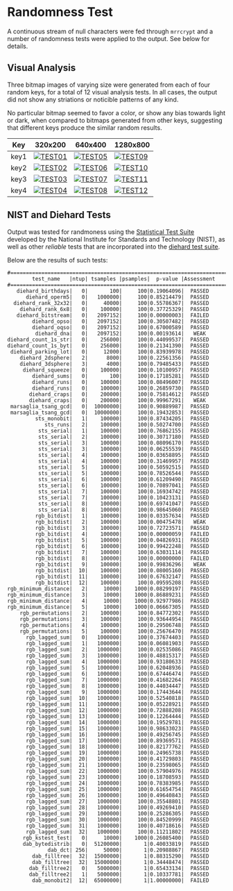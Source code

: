 Randomness Test
===============

A continuous stream of null characters were fed through `mrrcrypt` and a
number of randomness tests were applied to the output. See below for details.

Visual Analysis
---------------

Three bitmap images of varying size were generated from each of
four random keys, for a total of 12 visual analysis tests. In all cases,
the output did not show any striations or noticible patterns of any kind.

No particular bitmap seemed to favor a color, or show any bias towards
light or dark, when compared to bitmaps generated from other keys,
suggesting that different keys produce the similar random results.

Key  | 320x200 | 640x400 | 1280x800
-----|---------|---------|---------
key1 | [![TEST01](http://www.brianbarto.info/static/mrrcrypt/test01.png)](http://www.brianbarto.info/static/mrrcrypt/test01.bmp) | [![TEST05](http://www.brianbarto.info/static/mrrcrypt/test05.png)](http://www.brianbarto.info/static/mrrcrypt/test05.bmp) | [![TEST09](http://www.brianbarto.info/static/mrrcrypt/test09.png)](http://www.brianbarto.info/static/mrrcrypt/test09.bmp)
key2 | [![TEST02](http://www.brianbarto.info/static/mrrcrypt/test02.png)](http://www.brianbarto.info/static/mrrcrypt/test02.bmp) | [![TEST06](http://www.brianbarto.info/static/mrrcrypt/test06.png)](http://www.brianbarto.info/static/mrrcrypt/test06.bmp) | [![TEST10](http://www.brianbarto.info/static/mrrcrypt/test10.png)](http://www.brianbarto.info/static/mrrcrypt/test10.bmp)
key3 | [![TEST03](http://www.brianbarto.info/static/mrrcrypt/test03.png)](http://www.brianbarto.info/static/mrrcrypt/test03.bmp) | [![TEST07](http://www.brianbarto.info/static/mrrcrypt/test07.png)](http://www.brianbarto.info/static/mrrcrypt/test07.bmp) | [![TEST11](http://www.brianbarto.info/static/mrrcrypt/test11.png)](http://www.brianbarto.info/static/mrrcrypt/test11.bmp)
key4 | [![TEST04](http://www.brianbarto.info/static/mrrcrypt/test04.png)](http://www.brianbarto.info/static/mrrcrypt/test04.bmp) | [![TEST08](http://www.brianbarto.info/static/mrrcrypt/test08.png)](http://www.brianbarto.info/static/mrrcrypt/test08.bmp) | [![TEST12](http://www.brianbarto.info/static/mrrcrypt/test12.png)](http://www.brianbarto.info/static/mrrcrypt/test12.bmp)

NIST and Diehard Tests
----------------------

Output was tested for randmoness using the
[Statistical Test Suite](http://csrc.nist.gov/groups/ST/toolkit/rng/stats_tests.html)
developed by the National Institute for Standards and Technology (NIST),
as well as other *reliable* tests that are incorporated into the
[diehard test suite](https://en.wikipedia.org/wiki/Diehard_tests).

Below are the results of such tests:

```
#=============================================================================#
        test_name   |ntup| tsamples |psamples|  p-value |Assessment
#=============================================================================#
   diehard_birthdays|   0|       100|     100|0.19064096|  PASSED  
      diehard_operm5|   0|   1000000|     100|0.85214479|  PASSED  
  diehard_rank_32x32|   0|     40000|     100|0.55786367|  PASSED  
    diehard_rank_6x8|   0|    100000|     100|0.37725329|  PASSED  
   diehard_bitstream|   0|   2097152|     100|0.00000003|  FAILED  
        diehard_opso|   0|   2097152|     100|0.30507482|  PASSED  
        diehard_oqso|   0|   2097152|     100|0.67000589|  PASSED  
         diehard_dna|   0|   2097152|     100|0.00193614|   WEAK   
diehard_count_1s_str|   0|    256000|     100|0.44099537|  PASSED  
diehard_count_1s_byt|   0|    256000|     100|0.21341390|  PASSED  
 diehard_parking_lot|   0|     12000|     100|0.83939978|  PASSED  
    diehard_2dsphere|   2|      8000|     100|0.22561356|  PASSED  
    diehard_3dsphere|   3|      4000|     100|0.79485433|  PASSED  
     diehard_squeeze|   0|    100000|     100|0.10100957|  PASSED  
        diehard_sums|   0|       100|     100|0.17185281|  PASSED  
        diehard_runs|   0|    100000|     100|0.08496007|  PASSED  
        diehard_runs|   0|    100000|     100|0.26859730|  PASSED  
       diehard_craps|   0|    200000|     100|0.75814612|  PASSED  
       diehard_craps|   0|    200000|     100|0.99967291|   WEAK   
 marsaglia_tsang_gcd|   0|  10000000|     100|0.90889987|  PASSED  
 marsaglia_tsang_gcd|   0|  10000000|     100|0.19432853|  PASSED  
         sts_monobit|   1|    100000|     100|0.87434205|  PASSED  
            sts_runs|   2|    100000|     100|0.50274700|  PASSED  
          sts_serial|   1|    100000|     100|0.76862155|  PASSED  
          sts_serial|   2|    100000|     100|0.30717180|  PASSED  
          sts_serial|   3|    100000|     100|0.08096170|  PASSED  
          sts_serial|   3|    100000|     100|0.06255539|  PASSED  
          sts_serial|   4|    100000|     100|0.03658895|  PASSED  
          sts_serial|   4|    100000|     100|0.31469957|  PASSED  
          sts_serial|   5|    100000|     100|0.50592515|  PASSED  
          sts_serial|   5|    100000|     100|0.78526544|  PASSED  
          sts_serial|   6|    100000|     100|0.61209490|  PASSED  
          sts_serial|   6|    100000|     100|0.70897041|  PASSED  
          sts_serial|   7|    100000|     100|0.16934742|  PASSED  
          sts_serial|   7|    100000|     100|0.10423131|  PASSED  
          sts_serial|   8|    100000|     100|0.69741047|  PASSED  
          sts_serial|   8|    100000|     100|0.98645060|  PASSED    
         rgb_bitdist|   1|    100000|     100|0.03357634|  PASSED  
         rgb_bitdist|   2|    100000|     100|0.00475478|   WEAK   
         rgb_bitdist|   3|    100000|     100|0.72723571|  PASSED  
         rgb_bitdist|   4|    100000|     100|0.00000059|  FAILED  
         rgb_bitdist|   5|    100000|     100|0.04826931|  PASSED  
         rgb_bitdist|   6|    100000|     100|0.99422248|  PASSED  
         rgb_bitdist|   7|    100000|     100|0.63031114|  PASSED  
         rgb_bitdist|   8|    100000|     100|0.00000000|  FAILED  
         rgb_bitdist|   9|    100000|     100|0.99836296|   WEAK   
         rgb_bitdist|  10|    100000|     100|0.08005160|  PASSED  
         rgb_bitdist|  11|    100000|     100|0.67632147|  PASSED
         rgb_bitdist|  12|    100000|     100|0.09595208|  PASSED  
rgb_minimum_distance|   2|     10000|    1000|0.08299197|  PASSED  
rgb_minimum_distance|   3|     10000|    1000|0.86889231|  PASSED  
rgb_minimum_distance|   4|     10000|    1000|0.92977986|  PASSED  
rgb_minimum_distance|   5|     10000|    1000|0.06667305|  PASSED  
    rgb_permutations|   2|    100000|     100|0.84772302|  PASSED  
    rgb_permutations|   3|    100000|     100|0.93644954|  PASSED  
    rgb_permutations|   4|    100000|     100|0.29506748|  PASSED  
    rgb_permutations|   5|    100000|     100|0.25676470|  PASSED  
      rgb_lagged_sum|   0|   1000000|     100|0.37674403|  PASSED  
      rgb_lagged_sum|   1|   1000000|     100|0.06081903|  PASSED  
      rgb_lagged_sum|   2|   1000000|     100|0.02535086|  PASSED  
      rgb_lagged_sum|   3|   1000000|     100|0.48815317|  PASSED  
      rgb_lagged_sum|   4|   1000000|     100|0.93180633|  PASSED  
      rgb_lagged_sum|   5|   1000000|     100|0.62048936|  PASSED  
      rgb_lagged_sum|   6|   1000000|     100|0.67446474|  PASSED  
      rgb_lagged_sum|   7|   1000000|     100|0.41682264|  PASSED  
      rgb_lagged_sum|   8|   1000000|     100|0.44034447|  PASSED  
      rgb_lagged_sum|   9|   1000000|     100|0.17443644|  PASSED  
      rgb_lagged_sum|  10|   1000000|     100|0.52540818|  PASSED  
      rgb_lagged_sum|  11|   1000000|     100|0.05228921|  PASSED  
      rgb_lagged_sum|  12|   1000000|     100|0.72888208|  PASSED  
      rgb_lagged_sum|  13|   1000000|     100|0.12264444|  PASSED  
      rgb_lagged_sum|  14|   1000000|     100|0.19529781|  PASSED  
      rgb_lagged_sum|  15|   1000000|     100|0.98633023|  PASSED  
      rgb_lagged_sum|  16|   1000000|     100|0.49256745|  PASSED  
      rgb_lagged_sum|  17|   1000000|     100|0.89369571|  PASSED  
      rgb_lagged_sum|  18|   1000000|     100|0.82177762|  PASSED  
      rgb_lagged_sum|  19|   1000000|     100|0.24965738|  PASSED  
      rgb_lagged_sum|  20|   1000000|     100|0.41729803|  PASSED  
      rgb_lagged_sum|  21|   1000000|     100|0.23598065|  PASSED  
      rgb_lagged_sum|  22|   1000000|     100|0.57904976|  PASSED  
      rgb_lagged_sum|  23|   1000000|     100|0.18708593|  PASSED  
      rgb_lagged_sum|  24|   1000000|     100|0.78383985|  PASSED
      rgb_lagged_sum|  25|   1000000|     100|0.61654754|  PASSED  
      rgb_lagged_sum|  26|   1000000|     100|0.49640843|  PASSED  
      rgb_lagged_sum|  27|   1000000|     100|0.35548801|  PASSED  
      rgb_lagged_sum|  28|   1000000|     100|0.49269410|  PASSED  
      rgb_lagged_sum|  29|   1000000|     100|0.25286305|  PASSED  
      rgb_lagged_sum|  30|   1000000|     100|0.84520999|  PASSED  
      rgb_lagged_sum|  31|   1000000|     100|0.40718616|  PASSED  
      rgb_lagged_sum|  32|   1000000|     100|0.11211802|  PASSED  
     rgb_kstest_test|   0|     10000|    1000|0.26085400|  PASSED  
     dab_bytedistrib|   0|  51200000|       1|0.40033819|  PASSED  
             dab_dct| 256|     50000|       1|0.20988867|  PASSED  
        dab_filltree|  32|  15000000|       1|0.88315290|  PASSED  
        dab_filltree|  32|  15000000|       1|0.34448474|  PASSED  
       dab_filltree2|   0|   5000000|       1|0.65433134|  PASSED  
       dab_filltree2|   1|   5000000|       1|0.10337781|  PASSED  
        dab_monobit2|  12|  65000000|       1|1.00000000|  FAILED
```
